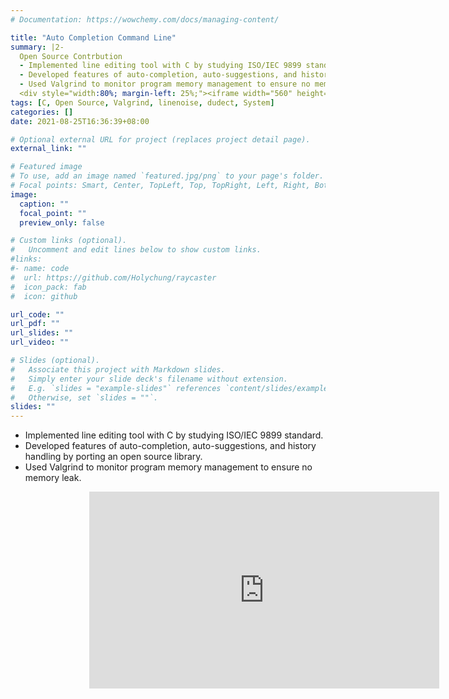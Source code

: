```yaml
---
# Documentation: https://wowchemy.com/docs/managing-content/

title: "Auto Completion Command Line"
summary: |2-
  Open Source Contrbution
  - Implemented line editing tool with C by studying ISO/IEC 9899 standard.
  - Developed features of auto-completion, auto-suggestions, and history handling by porting an open source library.
  - Used Valgrind to monitor program memory management to ensure no memory leak.
  <div style="width:80%; margin-left: 25%;"><iframe width="560" height="315" src="https://www.youtube.com/embed/reOLPZUpGmY?autoplay=1&playlist=reOLPZUpGmY&loop=1&controls=0&mute=1" title="YouTube video player" frameborder="0" allow="accelerometer; autoplay; clipboard-write; encrypted-media; gyroscope; picture-in-picture" allowfullscreen></iframe></div>
tags: [C, Open Source, Valgrind, linenoise, dudect, System]
categories: []
date: 2021-08-25T16:36:39+08:00

# Optional external URL for project (replaces project detail page).
external_link: ""

# Featured image
# To use, add an image named `featured.jpg/png` to your page's folder.
# Focal points: Smart, Center, TopLeft, Top, TopRight, Left, Right, BottomLeft, Bottom, BottomRight.
image:
  caption: ""
  focal_point: ""
  preview_only: false

# Custom links (optional).
#   Uncomment and edit lines below to show custom links.
#links:
#- name: code
#  url: https://github.com/Holychung/raycaster
#  icon_pack: fab
#  icon: github

url_code: ""
url_pdf: ""
url_slides: ""
url_video: ""

# Slides (optional).
#   Associate this project with Markdown slides.
#   Simply enter your slide deck's filename without extension.
#   E.g. `slides = "example-slides"` references `content/slides/example-slides.md`.
#   Otherwise, set `slides = ""`.
slides: ""
---
```

- Implemented line editing tool with C by studying ISO/IEC 9899 standard.
- Developed features of auto-completion, auto-suggestions, and history handling by porting an open source library.
- Used Valgrind to monitor program memory management to ensure no memory leak.
<div style="width:80%; margin-left: 25%;"><iframe width="560" height="315" src="https://www.youtube.com/embed/reOLPZUpGmY?autoplay=1&playlist=reOLPZUpGmY&loop=1&controls=0&mute=1" title="YouTube video player" frameborder="0" allow="accelerometer; autoplay; clipboard-write; encrypted-media; gyroscope; picture-in-picture" allowfullscreen></iframe></div>